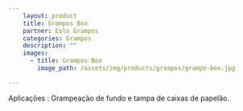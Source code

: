 ```yaml
---
    layout: product
    title: Grampos Box
    partner: Eolo Grampos
    categories: Grampos
    description: ""
    images: 
      - title: Grampos Box
        image_path: /assets/img/products/grampos/grampo-box.jpg

---
```


Aplicações
: Grampeação de fundo e tampa de caixas de papelão.